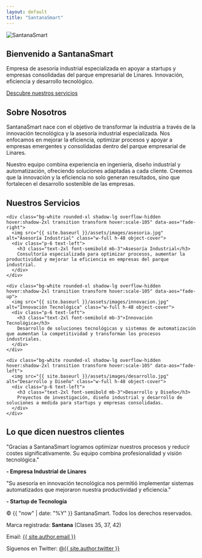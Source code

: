```yaml
---
layout: default
title: "SantanaSmart"
---
```


<!-- Hero Section -->
<section class="bg-gray-100 text-center py-32" data-aos="fade-up">
  <img src="{{ site.baseurl }}/assets/images/logo.jpg" alt="SantanaSmart" class="mx-auto mb-6 w-40" data-aos="zoom-in" data-aos-delay="200">
  <h1 class="text-5xl font-bold mb-4" data-aos="fade-down" data-aos-delay="400">Bienvenido a SantanaSmart</h1>
  <p class="text-lg max-w-3xl mx-auto mb-8" data-aos="fade-up" data-aos-delay="600">
    Empresa de asesoría industrial especializada en apoyar a startups y empresas consolidadas del parque empresarial de Linares. Innovación, eficiencia y desarrollo tecnológico.
  </p>
  <a href="#servicios" class="bg-blue-600 text-white px-8 py-3 rounded-lg font-semibold hover:bg-blue-700 transition transform hover:scale-105" data-aos="zoom-in" data-aos-delay="800">Descubre nuestros servicios</a>
</section>

<!-- Sobre Nosotros -->
<section id="sobre-nosotros" class="py-32 bg-white" data-aos="fade-up">
<div class="max-w-5xl mx-auto px-6 text-center">
  <h2 class="text-4xl font-bold mb-12">Sobre Nosotros</h2>
  <p class="text-lg mb-6">
    SantanaSmart nace con el objetivo de transformar la industria a través de la innovación tecnológica y la asesoría industrial especializada. Nos enfocamos en mejorar la eficiencia, optimizar procesos y apoyar a empresas emergentes y consolidadas dentro del parque empresarial de Linares.
  </p>
  <p class="text-lg">
    Nuestro equipo combina experiencia en ingeniería, diseño industrial y automatización, ofreciendo soluciones adaptadas a cada cliente. Creemos que la innovación y la eficiencia no solo generan resultados, sino que fortalecen el desarrollo sostenible de las empresas.
  </p>
</div>
</section>

<!-- Servicios -->
<section id="servicios" class="py-32 bg-gray-50">
<div class="max-w-6xl mx-auto px-6 text-center">
  <h2 class="text-4xl font-bold mb-16" data-aos="fade-up">Nuestros Servicios</h2>
  <div class="grid md:grid-cols-3 gap-12">
    
    <div class="bg-white rounded-xl shadow-lg overflow-hidden hover:shadow-2xl transition transform hover:scale-105" data-aos="fade-right">
      <img src="{{ site.baseurl }}/assets/images/asesoria.jpg" alt="Asesoría Industrial" class="w-full h-48 object-cover">
      <div class="p-6 text-left">
        <h3 class="text-2xl font-semibold mb-3">Asesoría Industrial</h3>
        Consultoría especializada para optimizar procesos, aumentar la productividad y mejorar la eficiencia en empresas del parque industrial.
      </div>
    </div>
    
    <div class="bg-white rounded-xl shadow-lg overflow-hidden hover:shadow-2xl transition transform hover:scale-105" data-aos="fade-up">
      <img src="{{ site.baseurl }}/assets/images/innovacion.jpg" alt="Innovación Tecnológica" class="w-full h-48 object-cover">
      <div class="p-6 text-left">
        <h3 class="text-2xl font-semibold mb-3">Innovación Tecnológica</h3>
        Desarrollo de soluciones tecnológicas y sistemas de automatización que aumentan la competitividad y transforman los procesos industriales.
      </div>
    </div>
    
    <div class="bg-white rounded-xl shadow-lg overflow-hidden hover:shadow-2xl transition transform hover:scale-105" data-aos="fade-left">
      <img src="{{ site.baseurl }}/assets/images/desarrollo.jpg" alt="Desarrollo y Diseño" class="w-full h-48 object-cover">
      <div class="p-6 text-left">
        <h3 class="text-2xl font-semibold mb-3">Desarrollo y Diseño</h3>
        Proyectos de investigación, diseño industrial y desarrollo de soluciones a medida para startups y empresas consolidadas.
      </div>
    </div>

  </div>
</div>
</section>

<!-- Testimonios -->
<section class="py-32 bg-white">
<div class="max-w-4xl mx-auto px-6 text-center">
  <h2 class="text-4xl font-bold mb-16" data-aos="fade-up">Lo que dicen nuestros clientes</h2>
  <div class="space-y-10">
    <div class="bg-gray-100 p-8 rounded-xl shadow" data-aos="fade-right">
      <p class="mb-4">"Gracias a SantanaSmart logramos optimizar nuestros procesos y reducir costes significativamente. Su equipo combina profesionalidad y visión tecnológica."</p>
      <strong>- Empresa Industrial de Linares</strong>
    </div>
    <div class="bg-gray-100 p-8 rounded-xl shadow" data-aos="fade-left">
      <p class="mb-4">"Su asesoría en innovación tecnológica nos permitió implementar sistemas automatizados que mejoraron nuestra productividad y eficiencia."</p>
      <strong>- Startup de Tecnología</strong>
    </div>
  </div>
</div>
</section>

<!-- Footer -->
<footer class="bg-gray-900 text-white py-16 text-center" data-aos="fade-up">
  <p class="mb-2">&copy; {{ "now" | date: "%Y" }} SantanaSmart. Todos los derechos reservados.</p>
  <p class="mb-2">Marca registrada: <strong>Santana</strong> (Clases 35, 37, 42)</p>
  <p class="mb-2">Email: <a href="mailto:{{ site.author.email }}" class="underline">{{ site.author.email }}</a></p>
  <p>Síguenos en Twitter: <a href="https://twitter.com/{{ site.author.twitter }}" target="_blank" class="underline">@{{ site.author.twitter }}</a></p>
</footer>
